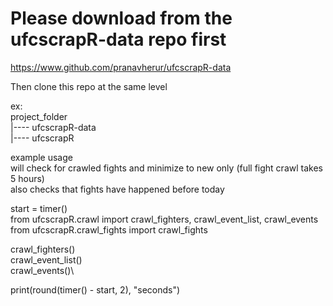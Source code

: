 # Please download from the ufcscrapR-data repo first
https://www.github.com/pranavherur/ufcscrapR-data 

Then clone this repo at the same level

ex:\
project_folder\
        |---- ufcscrapR-data\
        |---- ufcscrapR


example usage\
will check for crawled fights and minimize to new only (full fight crawl takes 5 hours)\
also checks that fights have happened before today

start = timer()\
from ufcscrapR.crawl import crawl_fighters, crawl_event_list, crawl_events\
from ufcscrapR.crawl_fights import crawl_fights

crawl_fighters()\
crawl_event_list()\
crawl_events()\

print(round(timer() - start, 2), "seconds")